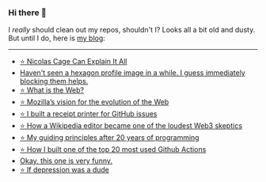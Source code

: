 ### Hi there 👋

I _really_ should clean out my repos, shouldn't I? Looks all a bit old and dusty. But until I do, here is [my blog](https://lostfocus.de/):

--- 

<!-- POST-LIST:START -->
- [⭐️ Nicolas Cage Can Explain It All](https://lostfocus.de/2022/03/27/230446/)
- [Haven&#39;t seen a hexagon profile image in a while. I guess immediately blocking them helps.](https://lostfocus.de/2022/03/26/230444/)
- [⭐️ What is the Web?](https://lostfocus.de/2022/03/25/230442/)
- [⭐️ Mozilla’s vision for the evolution of the Web](https://lostfocus.de/2022/03/25/230441/)
- [⭐️ I built a receipt printer for GitHub issues](https://lostfocus.de/2022/03/25/230437/)
- [⭐️ How a Wikipedia editor became one of the loudest Web3 skeptics](https://lostfocus.de/2022/03/24/230432/)
- [⭐️ My guiding principles after 20 years of programming](https://lostfocus.de/2022/03/22/230431/)
- [⭐️ How I built one of the top 20 most used Github Actions](https://lostfocus.de/2022/03/22/230430/)
- [Okay, this one is very funny.](https://lostfocus.de/2022/03/21/230424/)
- [⭐️ If depression was a dude](https://lostfocus.de/2022/03/21/230421/)
<!-- POST-LIST:END -->

<!--
**lostfocus/lostfocus** is a ✨ _special_ ✨ repository because its `README.md` (this file) appears on your GitHub profile.

Here are some ideas to get you started:

- 🔭 I’m currently working on ...
- 🌱 I’m currently learning ...
- 👯 I’m looking to collaborate on ...
- 🤔 I’m looking for help with ...
- 💬 Ask me about ...
- 📫 How to reach me: ...
- 😄 Pronouns: ...
- ⚡ Fun fact: ...
-->
